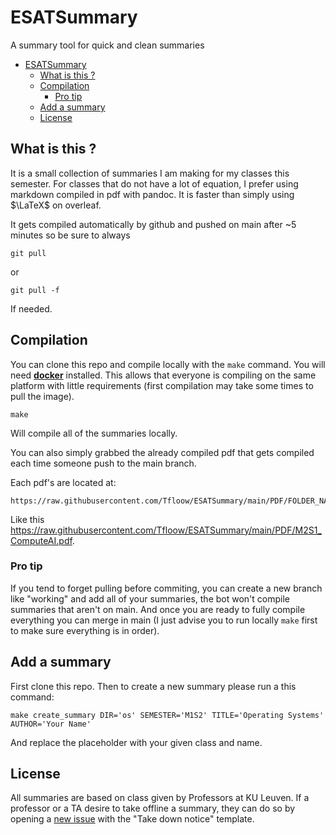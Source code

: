 # ESATSummary
A summary tool for quick and clean summaries

- [ESATSummary](#esatsummary)
  - [What is this ?](#what-is-this-)
  - [Compilation](#compilation)
    - [Pro tip](#pro-tip)
  - [Add a summary](#add-a-summary)
  - [License](#license)

## What is this ?

It is a small collection of summaries I am making for my classes this semester. For classes that do not have a lot of equation, I prefer using markdown compiled in pdf with pandoc. It is faster than simply using $\LaTeX$ on overleaf.

It gets compiled automatically by github and pushed on main after ~5 minutes so be sure to always 

```
git pull
```

or 

```
git pull -f
```

If needed.

## Compilation

You can clone this repo and compile locally with the `make` command. You will need **[docker](https://docs.docker.com/engine/install/)** installed. This allows that everyone is compiling on the same platform with little requirements (first compilation may take some times to pull the image).

```
make
```

Will compile all of the summaries locally.

You can also simply grabbed the already compiled pdf that gets compiled each time someone push to the main branch. 

Each pdf's are located at:

```
https://raw.githubusercontent.com/Tfloow/ESATSummary/main/PDF/FOLDER_NAME.pdf
```

Like this https://raw.githubusercontent.com/Tfloow/ESATSummary/main/PDF/M2S1_ComputeAI.pdf.

### Pro tip

If you tend to forget pulling before commiting, you can create a new branch like "working" and add all of your summaries, the bot won't compile summaries that aren't on main. And once you are ready to fully compile everything you can merge in main (I just advise you to run locally `make` first to make sure everything is in order).

## Add a summary

First clone this repo. Then to create a new summary please run a this command:

```
make create_summary DIR='os' SEMESTER='M1S2' TITLE='Operating Systems' AUTHOR='Your Name'
```

And replace the placeholder with your given class and name.

## License

All summaries are based on class given by Professors at KU Leuven. If a professor or a TA desire to take offline a summary, they can do so by opening a [new issue](https://github.com/Tfloow/ESATSummary/issues/new?template=takedown_notice.yml) with the "Take down notice" template.
